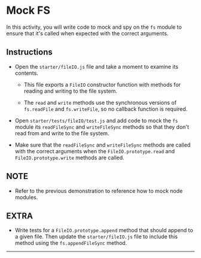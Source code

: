 # Mock FS

In this activity, you will write code to mock and spy on the `fs` module to ensure that it's called when expected with the correct arguments.

## Instructions

* Open the `starter/fileIO.js` file and take a moment to examine its contents.

  * This file exports a `FileIO` constructor function with methods for reading and writing to the file system.

  * The `read` and `write` methods use the synchronous versions of `fs.readFile` and `fs.writeFile`, so no callback function is required.

* Open `starter/tests/fileIO/test.js` and add code to mock the `fs` module its `readFileSync` and `writeFileSync` methods so that they don't read from and write to the file system.

* Make sure that the `readFileSync` and `writeFileSync` methods are called with the correct arguments when the `FileIO.prototype.read` and `FileIO.prototype.write` methods are called.

## NOTE

* Refer to the previous demonstration to reference how to mock node modules.

## EXTRA

* Write tests for a `FileIO.prototype.append` method that should append to a given file. Then update the `starter/fileIO.js` file to include this method using the `fs.appendFileSync` method.

---
